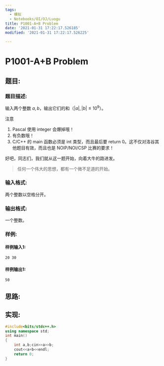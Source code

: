 ```yaml
---
tags: 
  - 模拟
  - Notebooks/OI/OJ/Luogu
title: P1001-A+B Problem
date: '2021-01-31 17:22:17.526185'
modified: '2021-01-31 17:22:17.526225'

---
```

# P1001-A+B Problem
## 题目:
### 题目描述:
输入两个整数 $a,b$，输出它们的和（$|a|,|b|\leq 10^9$）。

注意

1. Pascal 使用 integer 会爆掉哦！
2. 有负数哦！
3. C/C++ 的 main 函数必须是 int 类型，而且最后要 return 0。这不仅对洛谷其他题目有效，而且也是 NOIP/NOI/CSP 比赛的要求！

好吧，同志们，我们就从这一题开始，向着大牛的路进发。

> 任何一个伟大的思想，都有一个微不足道的开始。

### 输入格式:
两个整数以空格分开。

### 输出格式:
一个整数。

### 样例:
#### 样例输入1:
```
20 30

```
#### 样例输出1:
```
50

```
## 思路:

## 实现:
```cpp
#include<bits/stdc++.h>
using namespace std;
int main()
{
    int a,b;cin>>a>>b;
    cout<<a+b<<endl;
    return 0;
}
```
